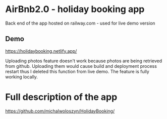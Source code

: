 # AirBnb2.0 - holiday booking app

Back end of the app hosted on railway.com - used for live demo version

## Demo

https://holidaybooking.netlify.app/

Uploading photos feature doesn't work because photos are being retrieved from github. Uploading them would cause build and deployment process restart thus I deleted this function from live demo. The feature is fully working locally.

# Full description of the app

https://github.com/michalwoloszyn/HolidayBooking/
